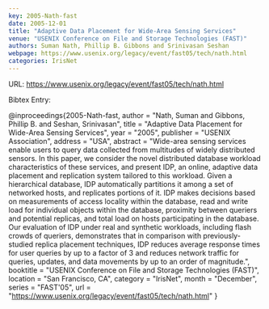 ```yaml
---
key: 2005-Nath-fast
date: 2005-12-01
title: "Adaptive Data Placement for Wide-Area Sensing Services"
venue: "USENIX Conference on File and Storage Technologies (FAST)"
authors: Suman Nath, Phillip B. Gibbons and Srinivasan Seshan
webpage: https://www.usenix.org/legacy/event/fast05/tech/nath.html
categories: IrisNet
---
```


URL: https://www.usenix.org/legacy/event/fast05/tech/nath.html

Bibtex Entry:

@inproceedings{2005-Nath-fast,
    author = "Nath, Suman and Gibbons, Phillip B. and Seshan, Srinivasan",
    title = "Adaptive Data Placement for Wide-Area Sensing Services",
    year = "2005",
    publisher = "USENIX Association",
    address = "USA",
    abstract = "Wide-area sensing services enable users to query data collected from multitudes of widely distributed sensors. In this paper, we consider the novel distributed database workload characteristics of these services, and present IDP, an online, adaptive data placement and replication system tailored to this workload. Given a hierarchical database, IDP automatically partitions it among a set of networked hosts, and replicates portions of it. IDP makes decisions based on measurements of access locality within the database, read and write load for individual objects within the database, proximity between queriers and potential replicas, and total load on hosts participating in the database. Our evaluation of IDP under real and synthetic workloads, including flash crowds of queriers, demonstrates that in comparison with previously-studied replica placement techniques, IDP reduces average response times for user queries by up to a factor of 3 and reduces network traffic for queries, updates, and data movements by up to an order of magnitude.",
    booktitle = "USENIX Conference on File and Storage Technologies (FAST)",
    location = "San Francisco, CA",
    category = "IrisNet",
    month = "December",
    series = "FAST'05",
    url = "https://www.usenix.org/legacy/event/fast05/tech/nath.html"
}

